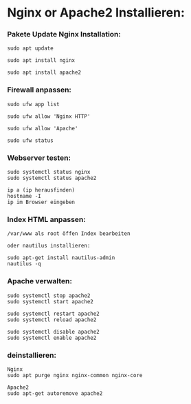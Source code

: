 # Nginx or Apache2 Installieren:

### Pakete Update Nginx Installation:

    sudo apt update
    
    sudo apt install nginx
    
    sudo apt install apache2


### Firewall anpassen: 

    sudo ufw app list
    
    sudo ufw allow 'Nginx HTTP'
    
    sudo ufw allow 'Apache'
    
    sudo ufw status

### Webserver testen:
    sudo systemctl status nginx
    sudo systemctl status apache2

    ip a (ip herausfinden)
    hostname -I
    ip im Browser eingeben

### Index HTML anpassen:
    /var/www als root öffen Index bearbeiten
    
    oder nautilus installieren:
    
    sudo apt-get install nautilus-admin
    nautilus -q

### Apache verwalten:
    sudo systemctl stop apache2
    sudo systemctl start apache2

    sudo systemctl restart apache2
    sudo systemctl reload apache2

    sudo systemctl disable apache2
    sudo systemctl enable apache2

### deinstallieren:
    Nginx
    sudo apt purge nginx nginx-common nginx-core
    
    Apache2
    sudo apt-get autoremove apache2
